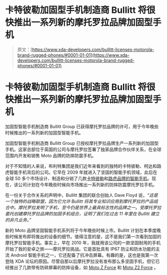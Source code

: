 # 卡特彼勒加固型手机制造商 Bullitt 将很快推出一系列新的摩托罗拉品牌加固型手机

> 原文：[https://www.xda-developers.com/bullitt-licenses-motorola-brand-rugged-phones/#0001-01-01](https://www.xda-developers.com/bullitt-licenses-motorola-brand-rugged-phones/#0001-01-01)

# 卡特彼勒加固型手机制造商 Bullitt 将很快推出一系列新的摩托罗拉品牌加固型手机

加固型智能手机制造商 Bullitt Group 已获得摩托罗拉品牌的许可，用于今年晚些时候推出的一系列新的加固型智能手机。

加固型智能手机制造商 Bullitt Group 已授权摩托罗拉品牌生产一系列新的加固型手机。这家总部位于英国的公司与摩托罗拉签署了独家品牌合作伙伴关系，在全球范围内开发和销售 Moto 品牌的防摔防震手机。

对于不知情的人来说，布利特集团是我们近年来看到的独特的卡特彼勒、柯达和路虎智能手机背后的公司。它早在 2009 年就进入了坚固的智能手机领域，此后在全球 50 多个市场设计、制造和分销了几款[卡特彼勒](https://www.catphones.com/)和[路虎品牌的智能手机](https://landroverexplore.com/)。现在，该公司计划在今年晚些时候向市场推出一系列新的防摔防震摩托罗拉手机。

在一份关于合作关系的声明中，Bullitt 集团的联合创始人 Dave Floyd 说，*“这是一个独特的战略联盟，因为它允许 Bullitt 将其专业知识应用到摩托罗拉的产品组合中。摩托罗拉发明了手机，至今仍是世界上最具标志性的品牌之一。受摩托罗拉委托创建摩托罗拉品牌的加固手机组合，证明了我们在过去 11 年里在 Bullitt 建立的非凡业务。”*

新的 Moto 品牌坚固智能手机系列将于今年晚些时候上市。Bullitt 计划在本季度晚些时候发布即将推出的设备的细节。值得注意的是，这不是我们第一次看到加固的摩托罗拉智能手机。事实上，早在 2010 年，我就用该公司的一款坚固耐用的手机开始了我的安卓之旅——摩托罗拉挑战。它是首批具有 IP67 防尘和防水功能的主流 Android 智能手机之一，它还配备了抗冲击屏幕。有趣的是，这也是我第一次登陆 XDA 论坛的原因。尽管自那以后摩托罗拉没有发布那么多坚固手机，但它已经推出了几款带有防碎屏幕的防摔设备，如 [Moto Z Force](https://www.xda-developers.com/tag/moto-z-force/) 和 [Moto Z2 Force](https://www.xda-developers.com/tag/motorola-moto-z2-force/) 。